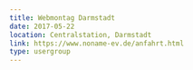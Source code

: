 ```yaml
---
title: Webmontag Darmstadt
date: 2017-05-22
location: Centralstation, Darmstadt
link: https://www.noname-ev.de/anfahrt.html
type: usergroup
---
```

